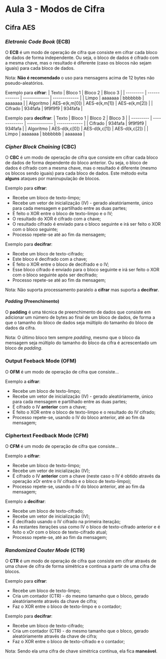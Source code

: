 # Aula 3 - Modos de Cifra

## Cifra AES

### *Eletronic Code Book* (ECB)
O **ECB** é um modo de operação de cifra que consiste em cifrar cada bloco de dados de forma independente. Ou seja, o bloco de dados é cifrado com a mesma chave, mas o resultado é diferente (caso os blocos não sejam iguais) para cada bloco de dados.

Nota: **Não é recomendado** o uso para mensagens acima de 12 bytes não pseudo-aleatórios.

Exemplo para **cifrar**:
| Texto     | Bloco 1       | Bloco 2       | Bloco 3       |
| --------- | ------------- | ------------- | ------------- |
| Limpo     | aaaaaaa       | bbbbbbb       | aaaaaaa       |
| Algoritmo | AES-e(k,m[0]) | AES-e(k,m[1]) | AES-e(k,m[2]) |
| Cifrado   | 934fafa       | 9f9f9f9       | 934fafa       |

Exemplo para **decifrar**:
| Texto     | Bloco 1       | Bloco 2       | Bloco 3       |
| --------- | ------------- | ------------- | ------------- |
| Cifrado   | 934fafa       | 9f9f9f9       | 934fafa       |
| Algoritmo | AES-d(k,c[0]) | AES-d(k,c[1]) | AES-d(k,c[2]) |
| Limpo     | aaaaaaa       | bbbbbbb       | aaaaaaa       |

### *Cipher Block Chaining* (CBC)
O **CBC** é um modo de operação de cifra que consiste em cifrar cada bloco de dados de forma dependente do bloco anterior. Ou seja, o bloco de dados é cifrado com a mesma chave, mas o resultado é diferente (mesmo os blocos sendo iguais) para cada bloco de dados. Este método evita **alguns** ataques por maninupulação de blocos.

Exemplo para **cifrar**:
 - Recebe um bloco de texto-limpo;
 - Recebe um vetor de inicialização (IV) - gerado aleatóriamente, único para cada mensagem e partilhado entre as duas partes;
 - É feito o XOR entre o bloco de texto-limpo e o IV;
 - O resultado do XOR é cifrado com a chave;
 - O resultado cifrado é enviado para o bloco seguinte e irá ser feito o XOR com o bloco seguinte;
 - Processo repete-se até ao fim da mensagem;

Exemplo para **decifrar**:
 - Recebe um bloco de texto-cifrado;
 - Este bloco é decifrado com a chave;
 - É feito o XOR entre o bloco de decifrado e o IV;
 - Esse bloco cifrado é enviado para o bloco seguinte e irá ser feito o XOR com o bloco seguinte após ser decifrado;
 - Processo repete-se até ao fim da mensagem;

Nota: Não suporta processamento paralelo a **cifrar** mas suporta a **decifrar**.

#### *Padding* (Preenchimento)
O **padding** é uma técnica de preenchimento de dados que consiste em adicionar um número de bytes ao final de um bloco de dados, de forma a que o tamanho do bloco de dados seja múltiplo do tamanho do bloco de dados da cifra.

Nota: O último bloco tem sempre *padding*, mesmo que o bloco da mensagem seja múltiplo do tamanho do bloco da cifra é acrescentado um bloco de *padding*.

### Output Feeback Mode (OFM)
O **OFM**  é um modo de operação de cifra que consiste...

Exemplo a **cifrar**:
- Recebe um bloco de texto-limpo;
- Recebe um vetor de inicialização (IV) - gerado aleatóriamente, único para cada mensagem e partilhado entre as duas partes;
- É cifrado o IV **anterior** com a chave;
- É feito o XOR entre o bloco de texto-limpo e o resultado do IV cifrado;
- Processo repete-se, usando o IV do bloco anterior, até ao fim da mensagem;

### Ciphertext Feedback Mode (CFM)
O **CFM**  é um modo de operação de cifra que consiste...

Exemplo a **cifrar**:
 - Recebe um bloco de texto-limpo;
 - Recebe um vetor de inicialização (IV);
 - É cifrado o IV **anterior** com a chave (neste caso o IV é obtido através da operação xOr entre o IV cifrado e o bloco de texto-limpo);
 - Processo repete-se, usando o IV do bloco anterior, até ao fim da mensagem;

Exemplo a **decifrar**:
 - Recebe um bloco de texto-cifrado;
 - Recebe um vetor de inicialização (IV);
 - É decifrado usando o IV cifrado na primeira iteração;
 - As restantes iterações usa como IV o bloco de texto-cifrado anterior e é feito o xOr com o bloco de texto-cifrado atual;
 - Processo repete-se, até ao fim da mensagem;

### *Randomized Couter Mode* (CTR)
O **CTR** é um modo de operação de cifra que consiste em cifrar através de uma chave de cifra de forma simétrica e continua a partir de uma cifra de blocos.

Exemplo para **cifrar**:
 - Recebe um bloco de texto-limpo;
 - Cria um contador (CTR) - do mesmo tamanho que o bloco, gerado aleatóriamente através da chave de cifra;
 - Faz o XOR entre o bloco de texto-limpo e o contador;

Exemplo para **decifrar**:
 - Recebe um bloco de texto-cifrado;
 - Cria um contador (CTR) - do mesmo tamanho que o bloco, gerado aleatóriamente através da chave de cifra;
 - Faz o XOR entre o bloco de texto-cifrado e o contador;

Nota: Sendo ela uma cifra de chave simétrica contínua, ela fica **maneável**.